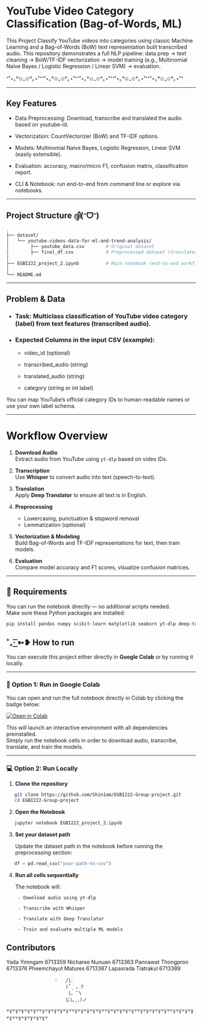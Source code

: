 # YouTube Video Category Classification (Bag-of-Words, ML)

This Project Classify YouTube videos into categories using classic Machine Learning and a Bag-of-Words (BoW) text representation built transcribed audio.
This repository demonstrates a full NLP pipeline: data prep → text cleaning → BoW/TF-IDF vectorization → model training (e.g., Multinomial Naive Bayes / Logistic Regression / Linear SVM) → evaluation.

⁺˚⋆｡°✩₊✩°｡⋆˚⁺⁺˚⋆｡°✩₊✩°｡⋆˚⁺⁺˚⋆｡°✩₊✩°｡⋆˚⁺⁺˚⋆｡°✩₊✩°｡⋆˚⁺⁺˚⋆｡°✩₊✩°｡⋆˚⁺

---

## Key Features

- Data Preprocessing: Download, transcribe and translated the audio based on youtube-id.

- Vectorization: CountVectorizer (BoW) and TF-IDF options.

- Models: Multinomial Naive Bayes, Logistic Regression, Linear SVM (easily extensible).

- Evaluation: accuracy, macro/micro F1, confusion matrix, classification report.

- CLI & Notebook: run end-to-end from command line or explore via notebooks.

---

## Project Structure ദ്ദി(ᵔᗜᵔ)

```bash
.
├── dataset/
│   └── youtube-videos-data-for-ml-and-trend-analysis/
│        ├── youtube_data.csv        # Original dataset
│        ├── final_df.csv            # Preprocessed dataset (translated + labeled)
│
├── EGBI222_project_2.ipynb          # Main notebook (end-to-end workflow)
│
└── README.md
```
---

## Problem & Data
- ### Task: Multiclass classification of YouTube video category (label) from text features (transcribed audio).

- ### Expected Columns in the input CSV (example):

    - video_id (optional)

    - transcribed_audio (string)

    - translated_audio (string)

    - category (string or int label)

You can map YouTube’s official category IDs to human-readable names or use your own label schema.

---

# Workflow Overview
1. **Download Audio**  
   Extract audio from YouTube using `yt-dlp` based on video IDs.

2. **Transcription**  
   Use **Whisper** to convert audio into text (speech-to-text).

3. **Translation**  
   Apply **Deep Translator** to ensure all text is in English.

4. **Preprocessing**  
   - Lowercasing, punctuation & stopword removal  
   - Lemmatization (optional)

5. **Vectorization & Modeling**  
   Build Bag-of-Words and TF-IDF representations for text, then train models.

6. **Evaluation**  
   Compare model accuracy and F1 scores, visualize confusion matrices.

---

## 🧰 Requirements

You can run the notebook directly — no additional scripts needed.  
Make sure these Python packages are installed:

```bash
pip install pandas numpy scikit-learn matplotlib seaborn yt-dlp deep-translator openai-whisper
```


## ˚₊· ͟͟͞͞➳❥ How to run

You can execute this project either directly in **Google Colab** or by running it locally.

---

### 🧭 Option 1: Run in Google Colab

You can open and run the full notebook directly in Colab by clicking the badge below:

[![Open in Colab](https://colab.research.google.com/assets/colab-badge.svg)](https://colab.research.google.com/drive/1tr1mE7DNLKKROcIXu3vYRd2VNj13iTQB?usp=sharing)

This will launch an interactive environment with all dependencies preinstalled.  
Simply run the notebook cells in order to download audio, transcribe, translate, and train the models.

---

### 💻 Option 2: Run Locally

1. **Clone the repository**

```bash
   git clone https://github.com/Shin1am/EGBI222-Group-project.git
   cd EGBI222-Group-project
   ```

2. **Open the Notebook**

```bash
   jupyter notebook EGBI222_project_2.ipynb
   ```

3. **Set your dataset path**

   Update the dataset path in the notebook before running the preprocessing section:

```py
   df = pd.read_csv("your-path-to-csv")
```

4. **Run all cells sequentially**

    The notebook will:

        - Download audio using yt-dlp

        - Transcribe with Whisper

        - Translate with Deep Translator

        - Train and evaluate multiple ML models

## Contributors

Yada Yimngam 6713359
Nicharee Nunuan 6713363
Pannawat Thongpron 6713376
Pheemchayut Matures 6713387
Lapasrada Tiatrakul 6713389

                      ♡   ╱|、
                          (˚ˎ 。7  
                           |、˜〵          
                          じしˍ,)ノ


 ꒷꒦꒷꒦꒷꒦꒷꒦꒷꒦꒷꒷꒦꒷꒦꒷꒦꒷꒦꒷꒦꒷꒷꒦꒷꒦꒷꒦꒷꒦꒷꒦꒷꒷꒦꒷꒦꒷꒦꒷꒦꒷꒦꒷꒷꒦꒷꒦꒷꒦꒷꒦꒷꒦꒷꒷꒦꒷꒦꒷꒦꒷꒦꒷꒦꒷꒷꒦꒷꒦꒷꒦꒷꒦꒷꒦꒷
